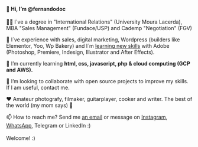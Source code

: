  <h4>👋 Hi, I’m @fernandodoc</h4>
 
 👨‍🎓 I´ve a degree in "International Relations" (University Moura Lacerda), MBA "Sales Management" (Fundace/USP) and Cademp "Negotiation" (FGV)
  
 👀 I´ve experience with sales, digital marketing, Wordpress (builders like Elementor, Yoo, Wp Bakery) and I´m <ins> learning new skills</ins> with Adobe (Photoshop, Premiere, Indesign, Illustrator and After Effects).<br>
 
 🌱 I’m currently learning <strong> html, css, javascript, php & cloud computing (GCP and AWS). </strong><br> 
 
 💞️ I’m looking to collaborate with open source projects to improve my skills. If I am useful, contact me. <br>
 
 ❤️ Amateur photografy, filmaker, guitarplayer, cooker and writer. The best of the world (my mom says) 🤣
 
 📫 How to reach me? Send me <a href="mailto:fernando@lidere360ads.com">an email</a> or message on <a href="https://www.instagram.com/fernandodoc7/" target="_blank">Instagram</a>, <a href="https://wa.me/5516981180180" target="_blank">WhatsApp</a>, Telegram or LinkedIn :)<br> 
 <br>
 Welcome! :)

<!---
fernandodoc/fernandodoc is a ✨ special ✨ repository because its `README.md` (this file) appears on your GitHub profile.
You can click the Preview link to take a look at your changes.


--->


